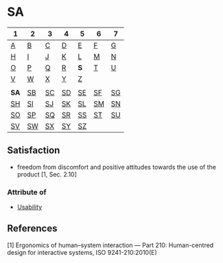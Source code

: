 # SA

| 1 | 2 | 3 | 4 | 5 | 6 | 7 |
|---|---|---|---|---|---|---|
| [A](../a/index.md) | [B](../b/index.md) | [C](../c/index.md) | [D](../d/index.md) | [E](../e/index.md) | [F](../f/index.md) | [G](../g/index.md) |
| [H](../h/index.md) | [I](../i/index.md) | [J](../j/index.md) | [K](../k/index.md) | [L](../l/index.md) | [M](../m/index.md) | [N](../n/index.md) | 
| [O](../o/index.md) | [P](../p/index.md) | [Q](../q/index.md) | [R](../r/index.md) | **S** | [T](../t/index.md) | [U](../u/index.md) | 
| [V](../v/index.md) | [W](../w/index.md) | [X](../x/index.md) | [Y](../y/index.md) | [Z](../z/index.md) |
|   |   |   |   |   |   |   |
| **SA** | [SB](sb.md) | [SC](sc.md) | [SD](sd.md) | [SE](se.md) | [SF](sf.md) | [SG](sg.md) | 
| [SH](sh.md) | [SI](si.md) | [SJ](sj.md) | [SK](sk.md) | [SL](sl.md) | [SM](sm.md) | [SN](sn.md) | 
| [SO](so.md) | [SP](sp.md) | [SQ](sq.md) | [SR](sr.md) | [SS](ss.md) | [ST](st.md) | [SU](su.md) | 
| [SV](sv.md) | [SW](sw.md) | [SX](sx.md) | [SY](sy.md) | [SZ](sz.md) |

## Satisfaction
- freedom from discomfort and positive attitudes towards the use of the product [1, Sec. 2.10]
### Attribute of
- [Usability](../u/us.md#usability)

## References
[1] Ergonomics of human–system interaction — Part 210: Human-centred design for interactive systems, ISO 9241-210:2010(E)
